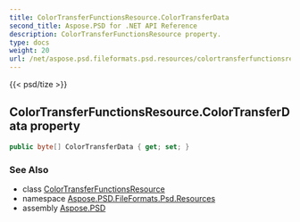 ```yaml
---
title: ColorTransferFunctionsResource.ColorTransferData
second_title: Aspose.PSD for .NET API Reference
description: ColorTransferFunctionsResource property. 
type: docs
weight: 20
url: /net/aspose.psd.fileformats.psd.resources/colortransferfunctionsresource/colortransferdata/
---
```

{{< psd/tize >}}
## ColorTransferFunctionsResource.ColorTransferData property

```csharp
public byte[] ColorTransferData { get; set; }
```

### See Also

* class [ColorTransferFunctionsResource](../)
* namespace [Aspose.PSD.FileFormats.Psd.Resources](../../colortransferfunctionsresource/)
* assembly [Aspose.PSD](../../../)


